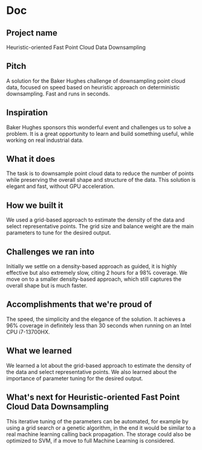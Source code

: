 # Doc

## Project name

Heuristic-oriented Fast Point Cloud Data Downsampling

## Pitch

A solution for the Baker Hughes challenge of downsampling point cloud data, focused on speed based on heuristic approach on deterministic downsampling. Fast and runs in seconds.

## Inspiration

Baker Hughes sponsors this wonderful event and challenges us to solve a problem. It is a great opportunity to learn and build something useful, while working on real industrial data.

## What it does

The task is to downsample point cloud data to reduce the number of points while preserving the overall shape and structure of the data. This solution is elegant and fast, without GPU acceleration.

## How we built it

We used a grid-based approach to estimate the density of the data and select representative points. The grid size and balance weight are the main parameters to tune for the desired output.

## Challenges we ran into

Initially we settle on a density-based approach as guided, it is highly effective but also extremely slow, citing 2 hours for a 98% coverage. We move on to a smaller density-based approach, which still captures the overall shape but is much faster.

## Accomplishments that we're proud of

The speed, the simplicity and the elegance of the solution. It achieves a 96% coverage in definitely less than 30 seconds when running on an Intel CPU i7-13700HX.

## What we learned

We learned a lot about the grid-based approach to estimate the density of the data and select representative points. We also learned about the importance of parameter tuning for the desired output.

## What's next for Heuristic-oriented Fast Point Cloud Data Downsampling

This iterative tuning of the parameters can be automated, for example by using a grid search or a genetic algorithm, in the end it would be similar to a real machine learning calling back propagation. The storage could also be optimized to SVM, if a move to full Machine Learning is considered.